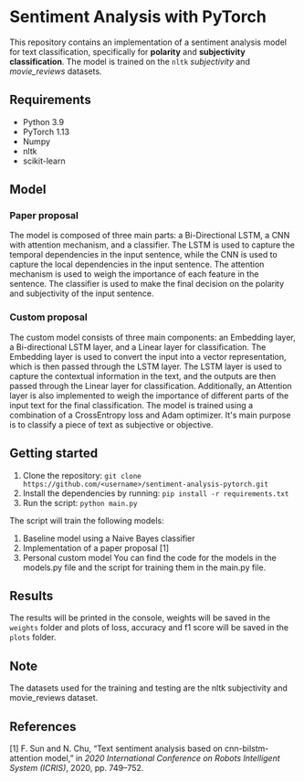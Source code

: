 # Sentiment Analysis with PyTorch
This repository contains an implementation of a sentiment analysis model for text classification, specifically for **polarity** and **subjectivity** **classification**. The model is trained on the `nltk` *subjectivity* and *movie_reviews* datasets.
## Requirements
 - Python 3.9
 - PyTorch 1.13
 - Numpy
 - nltk
 - scikit-learn

## Model

### Paper proposal
The model is composed of three main parts: a Bi-Directional LSTM, a CNN with attention mechanism, and a classifier. The LSTM is used to capture the temporal dependencies in the input sentence, while the CNN is used to capture the local dependencies in the input sentence. The attention mechanism is used to weigh the importance of each feature in the sentence. The classifier is used to make the final decision on the polarity and subjectivity of the input sentence.

### Custom proposal
The custom model consists of three main components: an Embedding layer, a Bi-directional LSTM layer, and a Linear layer for classification. The Embedding layer is used to convert the input into a vector representation, which is then passed through the LSTM layer. The LSTM layer is used to capture the contextual information in the text, and the outputs are then passed through the Linear layer for classification. Additionally, an Attention layer is also implemented to weigh the importance of different parts of the input text for the final classification. The model is trained using a combination of a CrossEntropy loss and Adam optimizer. It's main purpose is to classify a piece of text as subjective or objective.

## Getting started
 1. Clone the repository: `git clone https://github.com/<username>/sentiment-analysis-pytorch.git`
 2. Install the dependencies by running: `pip install -r requirements.txt`
 3. Run the script: `python main.py`

The script will train the following models:
 1. Baseline model using a Naive Bayes classifier
 2. Implementation of a paper proposal [1]
 3. Personal custom model
You can find the code for the models in the models.py file and the script for training them in the main.py file.

## Results
The results will be printed in the console, weights will be saved in the `weights` folder and plots of loss, accuracy and f1 score will be saved in the `plots` folder.

## Note
The datasets used for the training and testing are the nltk subjectivity and movie_reviews dataset.

## References
[1] F. Sun and N. Chu, “Text sentiment analysis based on cnn-bilstm-attention model,” in *2020 International Conference on Robots Intelligent System (ICRIS)*, 2020, pp. 749–752.